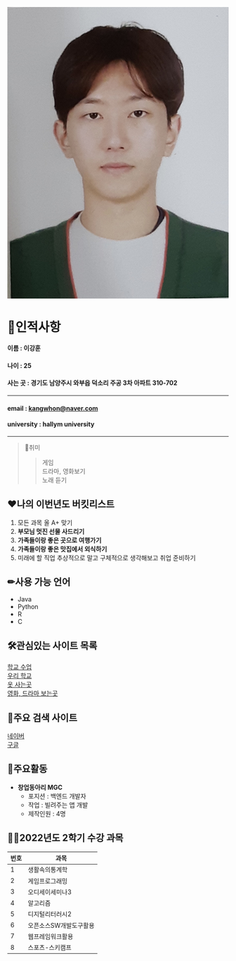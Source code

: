 ![who am i](/KakaoTalk_20220316_174040819.jpg)
# 🧑인적사항
#### 이름 : 이강훈

#### 나이 : 25

#### 사는 곳 : 경기도 남양주시 와부읍 덕소리 주공 3차 아파트 310-702
------
#### email : kangwhon@naver.com

#### university : hallym university
-------
> 💪취미
>> 게임  
>> 드라마, 영화보기  
>> 노래 듣기  

## ❤나의 이번년도 버킷리스트
1. 모든 과목 올 A+ 맞기  
2. **부모님 멋진 선물 사드리기**    
3. **가족들이랑 좋은 곳으로 여행가기**  
4. **가족들이랑 좋은 맛집에서 외식하기**
5. 미래에 할 직업 추상적으로 말고 구체적으로 생각해보고 취업 준비하기  

## ✏사용 가능 언어
* Java
* Python
* R
* C

## 🛠관심있는 사이트 목록
[학교 수업][CyberCampus]  
[우리 학교][hallym]  
[옷 사는곳][무신사]  
[영화, 드라마 보는곳][넷플릭스]

## 🔧주요 검색 사이트
[네이버][naver]  
[구글][google]

[CyberCampus]: https://smartlead.hallym.ac.kr
[hallym]: https://www.hallym.ac.kr
[naver]: https://www.naver.com
[google]: http://google.com
[무신사]: https://www.musinsa.com
[넷플릭스]: https://www.netflix.com/kr

## 🦵주요활동
* **창업동아리 MGC**
  + 포지션 : 백엔드 개발자
  + 작업 : 빌려주는 앱 개발
  + 제작인원 : 4명

## 🧚‍♂️2022년도 2학기 수강 과목  
|번호|과목|
|---|---|
|1|생활속의통계학|
|2|게임프로그래밍|
|3|오디세이세미나3|
|4|알고리즘|
|5|디지털리터러시2|
|6|오픈소스SW개발도구활용|
|7|웹프레임워크활용|
|8|스포츠-스키캠프|


<!--
**kangwhon/kangwhon** is a ✨ _special_ ✨ repository because its `README.md` (this file) appears on your GitHub profile.

Here are some ideas to get you started:

- 🔭 I’m currently working on ...
- 🌱 I’m currently learning ...
- 👯 I’m looking to collaborate on ...
- 🤔 I’m looking for help with ...
- 💬 Ask me about ...
- 📫 How to reach me: ...
- 😄 Pronouns: ...
- ⚡ Fun fact: ...
-->
